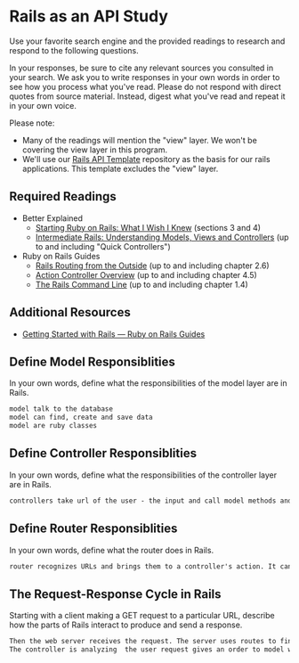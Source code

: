 # Rails as an API Study

Use your favorite search engine and the provided readings to research and
respond to the following questions.

In your responses, be sure to cite any relevant sources you consulted in your
search. We ask you to write responses in your own words in order to see how you
process what you've read. Please do not respond with direct quotes from source
material. Instead, digest what you've read and repeat it in your own voice.

Please note:

-   Many of the readings will mention the "view" layer. We won't be covering the
    view layer in this program.
-   We'll use our [Rails API Template](https://github.com/ga-wdi-boston/rails-api-template)
    repository as the basis for our rails applications.
    This template excludes the "view" layer.

## Required Readings

-   Better Explained
    -   [Starting Ruby on Rails: What I Wish I Knew](http://betterexplained.com/articles/starting-ruby-on-rails-what-i-wish-i-knew/)
        (sections 3 and 4)
    -   [Intermediate Rails: Understanding Models, Views and Controllers](http://betterexplained.com/articles/intermediate-rails-understanding-models-views-and-controllers/)
        (up to and including "Quick Controllers")
-   Ruby on Rails Guides
    -   [Rails Routing from the Outside](http://guides.rubyonrails.org/routing.html)
        (up to and including chapter 2.6)
    -   [Action Controller Overview](http://guides.rubyonrails.org/action_controller_overview.html)
        (up to and including chapter 4.5)
    -   [The Rails Command Line](http://guides.rubyonrails.org/command_line.html)
        (up to and including chapter 1.4)

## Additional Resources

-   [Getting Started with Rails — Ruby on Rails Guides](http://guides.rubyonrails.org/getting_started.html)

## Define Model Responsiblities

In your own words, define what the responsibilities of the model layer are in
Rails.

```md
model talk to the database
model can find, create and save data
model are ruby classes
```

## Define Controller Responsiblities

In your own words, define what the responsibilities of the controller layer are
in Rails.

```md
controllers take url of the user - the input and call model methods and pass outputs of it to the view
```

## Define Router Responsiblities

In your own words, define what the router does in Rails.

```md
router recognizes URLs and brings them to a controller's action. It can also generate paths and URLs
```

## The Request-Response Cycle in Rails

Starting with a client making a GET request to a particular URL, describe how
the parts of Rails interact to produce and send a response.

```md
Then the web server receives the request. The server uses routes to find which controller to use. The web server uses the dispatcher to create a new controller, call the action and pass the parameters.
The controller is analyzing  the user request gives an order to model what to do with it. Model is a ruby class it talks to database - find, store, validate data - does the heavy lifting. And at the end of this the model finds the right information and send it to view to wrap it in the format to display then this format gets back to the server and it sends to the browser for a user display. 
```
